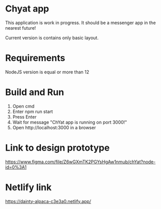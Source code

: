# Chyat app

This application is work in progress.
It should be a messenger app in the nearest future!

Current version is contains only basic layout.

# Requirements
NodeJS version is equal or more than 12

# Build and Run
1. Open cmd
2. Enter npm run start
3. Press Enter
4. Wait for message "ChYat app is running on port 3000!"
5. Open http://localhost:3000 in a browser

# Link to design prototype
https://www.figma.com/file/Z6wGXmTK2PGYsHgAw1nmub/chYat?node-id=0%3A1

# Netlify link
https://dainty-alpaca-c3e3a0.netlify.app/